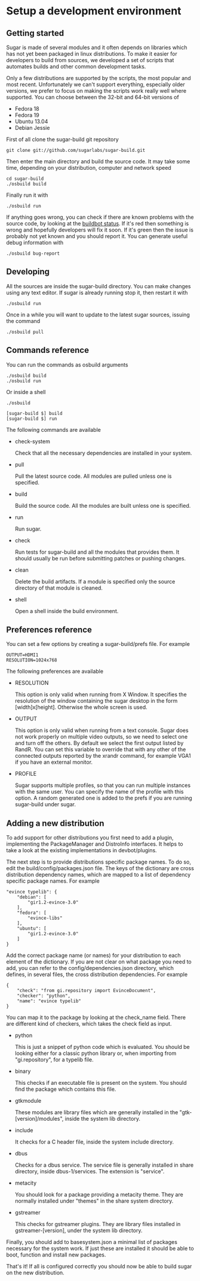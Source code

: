 Setup a development environment
===============================

Getting started
---------------

Sugar is made of several modules and it often depends on libraries which has not
yet been packaged in linux distributions. To make it easier for developers to
build from sources, we developed a set of scripts that automates builds and
other common development tasks.

Only a few distributions are supported by the scripts, the most popular and
most recent. Unfortunately we can't support everything, especially older
versions, we prefer to focus on making the scripts work really well where
supported. You can choose between the 32-bit and 64-bit versions of

* Fedora 18
* Fedora 19
* Ubuntu 13.04
* Debian Jessie

First of all clone the sugar-build git repository

    git clone git://github.com/sugarlabs/sugar-build.git

Then enter the main directory and build the source code. It may take some
time, depending on your distribution, computer and network speed

    cd sugar-build
    ./osbuild build

Finally run it with

    ./osbuild run

If anything goes wrong, you can check if there are known problems with the
source code, by looking at the
[buildbot status](http://buildbot.sugarlabs.org/waterfall). If it's red
then something is wrong and hopefully developers will fix it soon. If it's
green then the issue is probably not yet known and you should report it.
You can generate useful debug information with

    ./osbuild bug-report

Developing
----------

All the sources are inside the sugar-build directory. You can make
changes using any text editor. If sugar is already running stop it, then
restart it with

    ./osbuild run

Once in a while you will want to update to the latest sugar sources, issuing
the command

    ./osbuild pull

Commands reference
------------------

You can run the commands as osbuild arguments

    ./osbuild build
    ./osbuild run

Or inside a shell

    ./osbuild

    [sugar-build $] build
    [sugar-build $] run

The following commands are available

* check-system

  Check that all the necessary dependencies are installed in your
  system.

* pull

  Pull the latest source code. All modules are pulled unless one is
  specified.

* build

  Build the source code. All the modules are built unless one is
  specified.

* run

  Run sugar.

* check

  Run tests for sugar-build and all the modules that provides them. It
  should usually be run before submitting patches or pushing changes.

* clean

  Delete the build artifacts. If a module is specified only the source
  directory of that module is cleaned.

* shell

  Open a shell inside the build environment.

Preferences reference
---------------------

You can set a few options by creating a sugar-build/prefs file. For example

    OUTPUT=HDMI1
    RESOLUTION=1024x768

The following preferences are available

* RESOLUTION

  This option is only valid when running from X Window. It specifies
  the resolution of the window containing the sugar desktop in the
  form \[width\]x\[height\]. Otherwise the whole screen is used.

* OUTPUT

  This option is only valid when running from a text console. Sugar
  does not work properly on multiple video outputs, so we need to
  select one and turn off the others. By default we select the first
  output listed by RandR. You can set this variable to override that
  with any other of the connected outputs reported by the xrandr
  command, for example VGA1 if you have an external monitor.

* PROFILE

  Sugar supports multiple profiles, so that you can run multiple
  instances with the same user. You can specify the name of the
  profile with this option. A random generated one is added to the
  prefs if you are running sugar-build under sugar.


Adding a new distribution
-------------------------

To add support for other distributions you first need to add a plugin,
implementing the PackageManager and DistroInfo interfaces. It helps to take
a look at the existing implementations in devbot/plugins.

The next step is to provide distributions specific package names. To do so,
edit the build/config/packages.json file. The keys of the dictionary are cross
distribution dependency names, which are mapped to a list of dependency
specific package names. For example

    "evince typelib": {
        "debian": [
            "gir1.2-evince-3.0"
        ], 
        "fedora": [
            "evince-libs"
        ], 
        "ubuntu": [
            "gir1.2-evince-3.0"
        ]
    } 

Add the correct package name (or names) for your distribution to each
element of the dictionary. If you are not clear on what package you need to
add, you can refer to the config/dependencies.json directory, which defines,
in several files, the cross distribution dependencies. For example

    {
        "check": "from gi.repository import EvinceDocument", 
        "checker": "python", 
        "name": "evince typelib"
    } 

You can map it to the package by looking at the check_name field. There are
different kind of checkers, which takes the check field as input.

* python

  This is just a snippet of python code which is evaluated. You should
  be looking either for a classic python library or, when importing
  from "gi.repository", for a typelib file.

* binary

  This checks if an executable file is present on the system. You
  should find the package which contains this file.

* gtkmodule

  These modules are library files which are generally installed in the
  "gtk-\[version\]/modules", inside the system lib directory.

* include

  It checks for a C header file, inside the system include directory.

* dbus

  Checks for a dbus service. The service file is generally installed
  in share directory, inside dbus-1/services. The extension is
  "service".

* metacity

  You should look for a package providing a metacity theme. They are
  normally installed under "themes" in the share system directory.

* gstreamer

  This checks for gstreamer plugins. They are library files installed
  in gstreamer-\[version\], under the system lib directory.

Finally, you should add to basesystem.json a minimal list of packages
necessary for the system work. If just these are installed it should be able
to boot, function and install new packages.

That's it! If all is configured correctly you should now be able to build
sugar on the new distribution.
